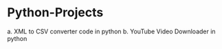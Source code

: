 # Python-Projects 
  a. XML to CSV converter code in python
  b. YouTube Video Downloader in python
